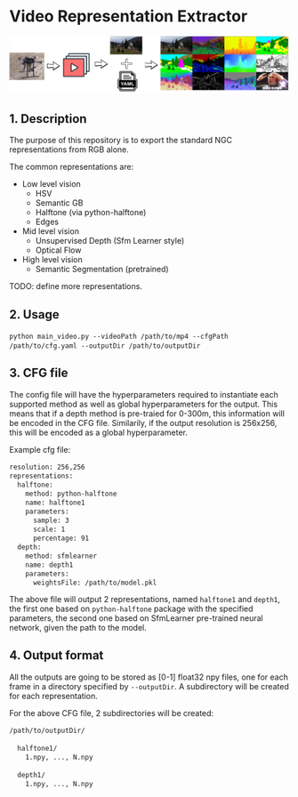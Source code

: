 # Video Representation Extractor

![logo](logo.png)

## 1. Description
The purpose of this repository is to export the standard NGC representations from RGB alone.

The common representations are:
  - Low level vision
    - HSV
    - Semantic GB
    - Halftone (via python-halftone)
    - Edges
  - Mid level vision
    - Unsupervised Depth (Sfm Learner style)
    - Optical Flow
  - High level vision
    - Semantic Segmentation (pretrained)

TODO: define more representations.

## 2. Usage

`python main_video.py --videoPath /path/to/mp4 --cfgPath /path/to/cfg.yaml --outputDir /path/to/outputDir`

## 3. CFG file
The config file will have the hyperparameters required to instantiate each supported method as well as global hyperparameters for the output. This means that if a depth method is pre-traied for 0-300m, this information will be encoded in the CFG file. Similarily, if the output resolution is 256x256, this will be encoded as a global hyperparameter.

Example cfg file:
```
resolution: 256,256
representations:
  halftone:
    method: python-halftone
    name: halftone1
    parameters:
      sample: 3
      scale: 1
      percentage: 91
  depth:
    method: sfmlearner
    name: depth1
    parameters:
      weightsFile: /path/to/model.pkl
```

The above file will output 2 representations, named `halftone1` and `depth1`, the first one based on `python-halftone` package with the specified parameters, the second one based on SfmLearner pre-trained neural network, given the path to the model.

## 4. Output format
All the outputs are going to be stored as [0-1] float32 npy files, one for each frame in a directory specified by `--outputDir`. A subdirectory will be created for each representation.

For the above CFG file, 2 subdirectories will be created:
```
/path/to/outputDir/
  
  halftone1/
    1.npy, ..., N.npy
  
  depth1/
    1.npy, ..., N.npy
```